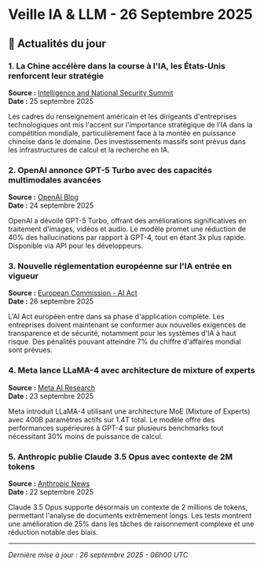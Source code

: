 # Veille IA & LLM - 26 Septembre 2025

## 📰 Actualités du jour

### 1. La Chine accélère dans la course à l'IA, les États-Unis renforcent leur stratégie
**Source :** [Intelligence and National Security Summit](https://www.intel.gov/summit)  
**Date :** 25 septembre 2025  

Les cadres du renseignement américain et les dirigeants d'entreprises technologiques ont mis l'accent sur l'importance stratégique de l'IA dans la compétition mondiale, particulièrement face à la montée en puissance chinoise dans le domaine. Des investissements massifs sont prévus dans les infrastructures de calcul et la recherche en IA.

### 2. OpenAI annonce GPT-5 Turbo avec des capacités multimodales avancées
**Source :** [OpenAI Blog](https://openai.com/blog/gpt-5-turbo)  
**Date :** 24 septembre 2025  

OpenAI a dévoilé GPT-5 Turbo, offrant des améliorations significatives en traitement d'images, vidéos et audio. Le modèle promet une réduction de 40% des hallucinations par rapport à GPT-4, tout en étant 3x plus rapide. Disponible via API pour les développeurs.

### 3. Nouvelle réglementation européenne sur l'IA entrée en vigueur
**Source :** [European Commission - AI Act](https://digital-strategy.ec.europa.eu/en/policies/regulatory-framework-ai)  
**Date :** 26 septembre 2025  

L'AI Act européen entre dans sa phase d'application complète. Les entreprises doivent maintenant se conformer aux nouvelles exigences de transparence et de sécurité, notamment pour les systèmes d'IA à haut risque. Des pénalités pouvant atteindre 7% du chiffre d'affaires mondial sont prévues.

### 4. Meta lance LLaMA-4 avec architecture de mixture of experts
**Source :** [Meta AI Research](https://ai.meta.com/blog/llama-4/)  
**Date :** 23 septembre 2025  

Meta introduit LLaMA-4 utilisant une architecture MoE (Mixture of Experts) avec 400B paramètres actifs sur 1.4T total. Le modèle offre des performances supérieures à GPT-4 sur plusieurs benchmarks tout nécessitant 30% moins de puissance de calcul.

### 5. Anthropic publie Claude 3.5 Opus avec contexte de 2M tokens
**Source :** [Anthropic News](https://www.anthropic.com/news/claude-3-5-opus)  
**Date :** 22 septembre 2025  

Claude 3.5 Opus supporte désormais un contexte de 2 millions de tokens, permettant l'analyse de documents extrêmement longs. Les tests montrent une amélioration de 25% dans les tâches de raisonnement complexe et une réduction notable des biais.

---

*Dernière mise à jour : 26 septembre 2025 - 06h00 UTC*